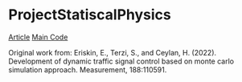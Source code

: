 # ProjectStatiscalPhysics

[Article](1-s2.0-S0263224121014639-main.pdf)
[Main Code](Proyect.cpp)

Original work from:
Eriskin, E., Terzi, S., and Ceylan, H. (2022).
Development of dynamic traffic signal control based on monte carlo simulation approach.
Measurement, 188:110591.

